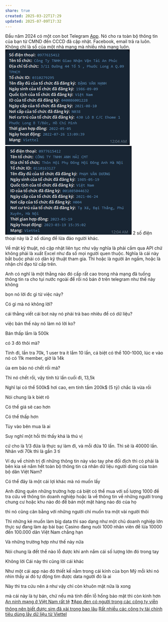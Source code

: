```yaml
---
share: true
created: 2025-03-22T17:29
updated: 2025-07-09T17:32
---
```

Đầu năm 2024 có một con bot Telegram [App](https://voz.vn/t/gia-cong-an-phuong-goi-lua-cap-nhat-can-cuoc-cong-dan.910543/). Nó cho ra toàn bộ thông tin của bạn từ CMND đến CCCD đã cập nhật. Facebook, email trả ra luôn. Không chỉ là số của một nhà mạng mà nhiều nhà mạng luôn.
![1705770374571.png](../../../../assets/attachments/1705770374571.png)![1705770381055.png](../../../../assets/attachments/1705770381055.png)
2 số điện thoại này là 2 số dùng để lừa đảo người khác.

Về mặt kỹ thuật, nó cập nhật liên tục như vậy nghĩa là phải cắm qua API chứ không phải là xuất Excel như đa số mọi người quen thuộc. Nghĩa là cái này bắt buộc phải có dân kỹ thuật tham gia. Thì hoặc là người ăn ngầm, hoặc là nhận chỉ đạo từ cấp trên.

Anh có nghĩ là một thằng nào đó cấp rất cao trong nhà mạng đã tuồng thông tin ra cho tụi nước ngoài để rồi nó bán ở trên telegram như thế này không


bọn nó lời đc gì từ việc này?

Có gì mà nó không lời?

cái thằng viết cái bot này nó phải trả bao nhiêu để có dữ liệu?

việc bán thế này nó làm nó lời ko?

Bán thấp lắm là 500k

có 3 đô thôi mà?

Tính đi, lần tra 70k, 1 user tra ít lắm 10 lần, cá biệt có thể 100-1000, lúc e vào nó có 11k member, giờ là 14k

ủa em bảo nó chết rồi mà?

Thì nó chết rồi, vậy tính từ lần cuối đi, 13,5k

Nghĩ lại có thể 500k$ hơi cao, em tính tầm 200k$ (5 tỷ) chắc là vừa rồi

Nói chung là k biét rõ

Có thể giá sẽ cao hơn

Có thể thấp hơn

Tùy vào bên mua là ai

Suy nghĩ một hồi thì thấy khá là thú vị

cứ cho là 1/3 đứa là thực sự làm đi, và mỗi đứa 10 lần. Thì sẽ là 40000 lần. Nhân với 70k thì là gần 3 tỉ

Ví dụ về chính trị đi những thông tin này vào tay phe đối địch thì có phải là bên kia sẽ nắm hết toàn bộ thông tin cá nhân dữ liệu người dùng của toàn bộ dân Việt Nam?

Có thể đây là một cái lợi khác mà nó muốn lấy


Anh đừng quên những trường hợp cá biệt có thể mua với số lượng 1000 để tra cứu về thông tin doanh nghiệp hoặc là về thông tin về những người trong chung cư hoặc khu nào đó để bán một mặt hàng nào đó của họ

thì nó cũng cân bằng với những người chỉ muốn tra một vài người thôi

Thì những kẻ muốn làm big data thì sao dạng như một chủ doanh nghiệp lớn thực sự đang làm áp bài bạc Casino đang nuôi 1000 nhân viên để lừa 10000 đến 100.000 dân Việt Nam chẳng hạn

Và những trường hợp như thế này nữa

Nói chung là đết thể nào lỗ được khi anh nắm cái số lượng lớn đó trong tay

Không lời Cái này thì cũng lời cái khác

Như một cái app nào đó thiết kế nằm trong cái kính của bọn Mỹ mỗi khi nó nhìn thấy ai đó tự động tìm được data người đó là ai

Này thì tra cứu nên á như vậy chỉ còn khuôn mặt nữa là xong


mà cái này là tự bán, chứ nếu mà tính đến lỗ hổng bảo mật thì còn kinh hơn 
[An ninh mạng ở Việt Nam rất tệ](./An%20ninh%20m%E1%BA%A1ng%20%E1%BB%9F%20Vi%E1%BB%87t%20Nam%20r%E1%BA%A5t%20t%E1%BB%87.md)
[❓App đen có người trong các công ty viễn thông nên biết được sim đã xài trong bao lâu](../../../T%E1%BB%95%20ch%E1%BB%A9c%20t%C3%A0i%20ch%C3%ADnh/T%E1%BB%95%20ch%E1%BB%A9c%20t%C3%ADn%20d%E1%BB%A5ng/T%E1%BB%95%20ch%E1%BB%A9c%20t%C3%ADn%20d%E1%BB%A5ng%20phi%20ng%C3%A2n%20h%C3%A0ng/Vay%20n%C3%B3ng/App%20%C4%91en/%E2%9D%93App%20%C4%91en%20c%C3%B3%20ng%C6%B0%E1%BB%9Di%20trong%20c%C3%A1c%20c%C3%B4ng%20ty%20vi%E1%BB%85n%20th%C3%B4ng%20n%C3%AAn%20bi%E1%BA%BFt%20%C4%91%C6%B0%E1%BB%A3c%20sim%20%C4%91%C3%A3%20x%C3%A0i%20trong%20bao%20l%C3%A2u.md)
[Rất nhiều các công ty tài chính tiêu dùng lấy dữ liệu từ Viettel](../../../../%F0%9F%93%9CT%C3%A0i%20nguy%C3%AAn/T%C3%ACnh%20h%C3%ACnh%20%E1%BB%9F%20Vi%E1%BB%87t%20Nam/L%C4%A9nh%20v%E1%BB%B1c%20c%E1%BB%A5%20th%E1%BB%83/T%E1%BB%95%20ch%E1%BB%A9c%20t%C3%ADn%20d%E1%BB%A5ng/T%E1%BB%95%20ch%E1%BB%A9c%20t%C3%ADn%20d%E1%BB%A5ng%20phi%20ng%C3%A2n%20h%C3%A0ng/C%C3%B4ng%20ty%20t%C3%A0i%20ch%C3%ADnh%20ti%C3%AAu%20d%C3%B9ng/R%E1%BA%A5t%20nhi%E1%BB%81u%20c%C3%A1c%20c%C3%B4ng%20ty%20t%C3%A0i%20ch%C3%ADnh%20ti%C3%AAu%20d%C3%B9ng%20l%E1%BA%A5y%20d%E1%BB%AF%20li%E1%BB%87u%20t%E1%BB%AB%20Viettel.md)
